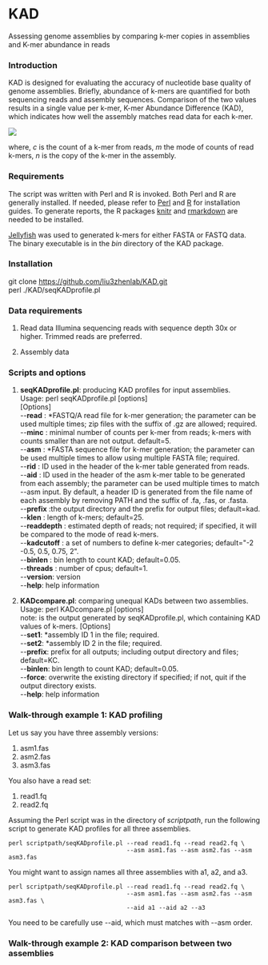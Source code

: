 # KAD
Assessing genome assemblies by comparing k-mer copies in assemblies and K-mer abundance in reads

### Introduction
KAD is designed for evaluating the accuracy of nucleotide base quality of genome assemblies. Briefly, abundance of k-mers are quantified for both sequencing reads and assembly sequences. Comparison of the two values results in a single value per k-mer, K-mer Abundance Difference (KAD), which indicates how well the assembly matches read data for each k-mer.


<img src="https://latex.codecogs.com/svg.latex?\Large&space;KAD=log2\frac{c+m}{m*(n+1)}" />

where, _c_ is the count of a k-mer from reads, _m_ the mode of counts of read k-mers, _n_ is the copy of the k-mer in the assembly. 

### Requirements
The script was written with Perl and R is invoked. Both Perl and R are generally installed. If needed, please refer to [Perl](https://www.perl.org/) and [R](https://www.r-project.org/) for installation guides. To generate reports, the R packages [knitr](https://github.com/yihui/knitr) and [rmarkdown](https://rmarkdown.rstudio.com) are needed to be installed.

[Jellyfish](https://www.cbcb.umd.edu/software/jellyfish/) was used to generated k-mers for either FASTA or FASTQ data. The binary executable is in the _bin_ directory of the KAD package.

### Installation
git clone https://github.com/liu3zhenlab/KAD.git  
perl ./KAD/seqKADprofile.pl

### Data requirements
1. Read data
Illumina sequencing reads with sequence depth 30x or higher. Trimmed reads are preferred.

2. Assembly data

### Scripts and options
1. **seqKADprofile.pl**: producing KAD profiles for input assemblies.  
Usage: perl seqKADprofile.pl [options]  
[Options]  
    --**read** <file>:	\*FASTQ/A read file for k-mer generation; the parameter can be used multiple times; zip files with the suffix of .gz are allowed; required.
    --**minc** <num>:	minimal number of counts per k-mer from reads; k-mers with counts smaller than <num> are not output. default=5.  
    --**asm** <file>:	\*FASTA sequence file for k-mer generation; the parameter can be used multiple times to allow using multiple FASTA file; required.  
    --**rid** <str>:	ID used in the header of the k-mer table generated from reads.  
    --**aid** <str>:	ID used in the header of the asm k-mer table to be generated from each assembly; the parameter can be used multiple times to match --asm input. By default, a header ID is generated from the file name of each assembly by removing PATH and the suffix of .fa, .fas, or .fasta.  
    --**prefix** <str>:the output directory and the prefix for output files; default=kad.  
    --**klen** <num>:  length of k-mers; default=25.  
    --**readdepth** <num>: estimated depth of reads; not required; if specified, it will be compared to the mode of read k-mers.  
    --**kadcutoff** <str of nums>: a set of numbers to define k-mer categories; default="-2 -0.5, 0.5, 0.75, 2".  
    --**binlen** <num>:		bin length to count KAD; default=0.05.  
    --**threads** <num>:		number of cpus; default=1.  
    --**version**:		version  
    --**help**:			help information
	
2. **KADcompare.pl**: comparing unequal KADs between two assemblies.	
Usage: perl KADcompare.pl [options] <kad>  
note: <kad> is the output generated by seqKADprofile.pl, which containing KAD values of k-mers.
[Options]  
    --**set1**:	\*assembly ID 1 in the <kad> file; required.  
    --**set2**:	\*assembly ID 2 in the <kad> file; required.  
    --**prefix**:	prefix for all outputs; including output directory and files; default=KC.  
    --**binlen**:	bin length to count KAD; default=0.05.  
    --**force**:	overwrite the existing directory if specified; if not, quit if the output directory exists.  
    --**help**: 	help information

### Walk-through example 1: KAD profiling
Let us say you have three assembly versions:
1. asm1.fas
2. asm2.fas
3. asm3.fas

You also have a read set:
1. read1.fq
2. read2.fq

Assuming the Perl script was in the directory of _scriptpath_, run the following script to generate KAD profiles for all three assemblies.
```
perl scriptpath/seqKADprofile.pl --read read1.fq --read read2.fq \
                                 --asm asm1.fas --asm asm2.fas --asm asm3.fas
```

You might want to assign names all three assemblies with a1, a2, and a3.
```
perl scriptpath/seqKADprofile.pl --read read1.fq --read read2.fq \
                                 --asm asm1.fas --asm asm2.fas --asm asm3.fas \
                                 --aid a1 --aid a2 --a3
```
You need to be carefully use --aid, which must matches with --asm order.

### Walk-through example 2: KAD comparison between two assemblies


